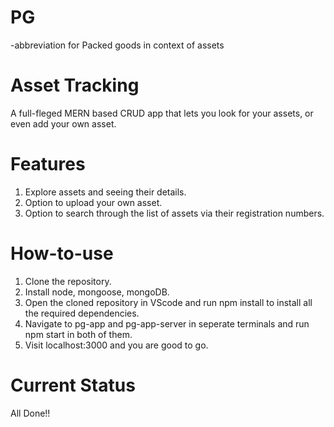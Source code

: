 # PG
-abbreviation for Packed goods in context of assets 

# Asset Tracking
A full-fleged MERN based CRUD app that lets you look for your assets, or even add your own asset.

# Features 
1. Explore assets and seeing their details.
2. Option to upload your own asset.
3. Option to search through the list of assets via their registration numbers.

# How-to-use
1. Clone the repository.
2. Install node, mongoose, mongoDB. 
3. Open the cloned repository in VScode and run npm install to install all the required dependencies.
4. Navigate to pg-app and pg-app-server in seperate terminals and run npm start in both of them.
5. Visit localhost:3000 and you are good to go.

# Current Status
All Done!!
